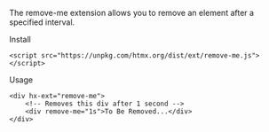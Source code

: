 The remove-me extension allows you to remove an element after a specified interval.

Install
```
<script src="https://unpkg.com/htmx.org/dist/ext/remove-me.js"></script>
```
Usage
```
<div hx-ext="remove-me">
    <!-- Removes this div after 1 second -->
    <div remove-me="1s">To Be Removed...</div>
</div>
```